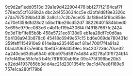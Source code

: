 9c9d2af1edd0513d
39a1e9d422904476
bbf277f2164caf7f
578ecb5cf1626b2a
dbc2d4553634cc5e
d3bfa1d8f8e3326c
a7da797509bb4338
2a8c1c7c2b7ece05
3af88e45f6bc856e
4c70e1358dfd28d2
b5bc11be26cd52d7
38226401584bbed0
3c695e979ec083c6
e4b11ef19b4306f4
ff49187667fc2424
9c3d11bf1fe85b8b
458e5721ec8138d0
eb1ea28df7c0d8aa
5b4138a943b878c6
45418c6949e57c15
bd6e069de780431d
359feff1154910e9
614e8ae235465ecf
81a4700f7f4a91a2
b1adaf0637a7e6bb
fbefd7c99d35f9ec
9a4207236c70ce32
4a240cb63d5a6540
d0bb975d587e4d84
a8278a10f9724b14
fe7ef49be55fcfe3
b4fc781f600abf6e
09c475f398be20b3
e92dd41937858b3d
d4ac21d2301354fc
9ac1d47ee8f189e6
757e1ca280f179b8
